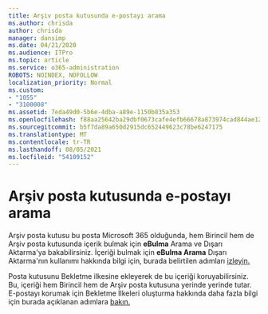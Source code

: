 ```yaml
---
title: Arşiv posta kutusunda e-postayı arama
ms.author: chrisda
author: chrisda
manager: dansimp
ms.date: 04/21/2020
ms.audience: ITPro
ms.topic: article
ms.service: o365-administration
ROBOTS: NOINDEX, NOFOLLOW
localization_priority: Normal
ms.custom:
- "1055"
- "3100008"
ms.assetid: 7eda49d0-5b6e-4dba-a89e-1150b835a353
ms.openlocfilehash: f88aa25642ba29dbf0673cafe4efb66678a873974cad844ae12fc35287915f33
ms.sourcegitcommit: b5f7da89a650d2915dc652449623c78be6247175
ms.translationtype: MT
ms.contentlocale: tr-TR
ms.lasthandoff: 08/05/2021
ms.locfileid: "54109152"
---
```

# <a name="search-for-email-in-the-archive-mailbox"></a>Arşiv posta kutusunda e-postayı arama

Arşiv posta kutusu bu posta Microsoft 365 olduğunda, hem Birincil hem de Arşiv posta kutusunda içerik bulmak için **eBulma** Arama ve Dışarı Aktarma'ya bakabilirsiniz. İçeriği bulmak için **eBulma Arama** Dışarı Aktarma'nın kullanımı hakkında bilgi için, burada belirtilen adımları [izleyin.](https://docs.microsoft.com/microsoft-365/compliance/export-search-results)
  
Posta kutusunu Bekletme ilkesine ekleyerek de bu içeriği koruyabilirsiniz. Bu, içeriği hem Birincil hem de Arşiv posta kutusuna yerinde yerinde tutar. E-postayı korumak için Bekletme İlkeleri oluşturma hakkında daha fazla bilgi için burada açıklanan adımlara [bakın.](https://docs.microsoft.com/microsoft-365/compliance/retention-policies)
  